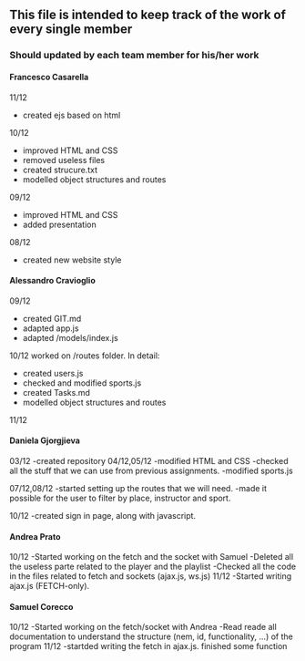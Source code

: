 ## This file is intended to keep track of the work of every single member
### Should updated by each team member for his/her work

#### Francesco Casarella

11/12
- created ejs based on html

10/12
- improved HTML and CSS
- removed useless files
- created strucure.txt
- modelled object structures and routes

09/12
- improved HTML and CSS
- added presentation

08/12
- created new website style

#### Alessandro Cravioglio

09/12
- created GIT.md
- adapted app.js
- adapted /models/index.js

10/12
worked on /routes folder. 
In detail:
- created users.js
- checked and modified sports.js
- created Tasks.md
- modelled object structures and routes

11/12


#### Daniela Gjorgjieva
03/12
-created repository
04/12,05/12
-modified HTML and CSS
-checked all the stuff that we can use from previous assignments.
-modified sports.js

07/12,08/12
-started setting up the routes that we will need.
-made it possible for the user to filter by place, instructor and sport.

10/12
-created sign in page, along with javascript.

#### Andrea Prato
10/12
-Started working on the fetch and the socket with Samuel
-Deleted all the useless parte related to the player and the playlist
-Checked all the code in the files related to fetch and sockets (ajax.js, ws.js)
11/12
-Started writing ajax.js (FETCH-only).



#### Samuel Corecco
10/12
-Started working on the fetch/socket with Andrea
-Read reade all documentation to understand the structure (nem, id, functionality, ...) of the program
11/12
-startded writing the fetch in ajax.js. finished some function

